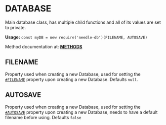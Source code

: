 # DATABASE

Main database class, has multiple child functions and all of its values are set to private.

**Usage:** `const myDB = new require('needle-db')(FILENAME, AUTOSAVE)`

Method documentation at: [**METHODS**](https://github.com/NeedleChat/NeedleDB/tree/docs/docs/DATABASE/methods)

## FILENAME

Property used when creating a new Database, used for setting the [`#FILENAME`](https://github.com/NeedleChat/NeedleDB/blob/docs/docs/DATABASE/properties/%23FILENAME.md) property upon creating a new Database. Defaults `null`.

## AUTOSAVE

Property used when creating a new Database, used for setting the [`#AUTOSAVE`](https://github.com/NeedleChat/NeedleDB/blob/docs/docs/DATABASE/properties/%23AUTOSAVE.md) property upon creating a new Database, needs to have a default filename before using. Defaults `false`


